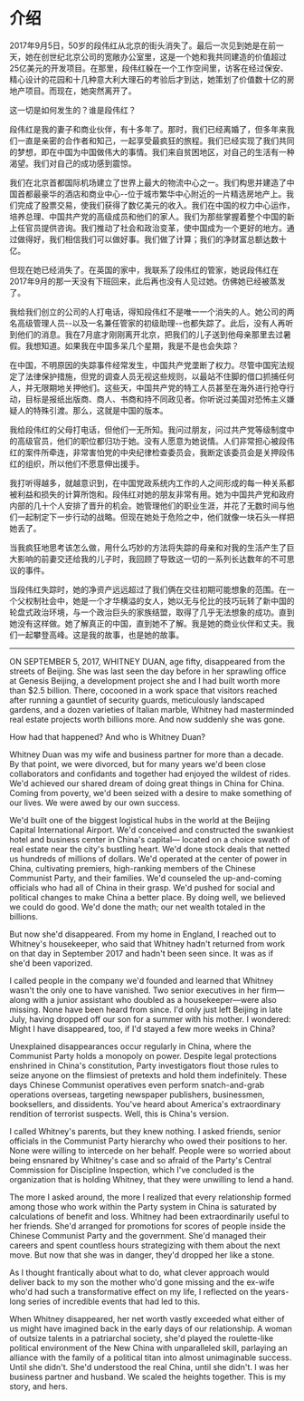 # 介绍

2017年9月5日，50岁的段伟红从北京的街头消失了。最后一次见到她是在前一天，她在创世纪北京公司的宽敞办公室里，这是一个她和我共同建造的价值超过25亿美元的开发项目。在那里，段伟红躲在一个工作空间里，访客在经过保安、精心设计的花园和十几种意大利大理石的考验后才到达，她策划了价值数十亿的房地产项目。而现在，她突然离开了。

这一切是如何发生的？谁是段伟红？

段伟红是我的妻子和商业伙伴，有十多年了。那时，我们已经离婚了，但多年来我们一直是亲密的合作者和知己，一起享受最疯狂的旅程。我们已经实现了我们共同的梦想，即在中国为中国做伟大的事情。我们来自贫困地区，对自己的生活有一种渴望。我们对自己的成功感到震惊。

我们在北京首都国际机场建立了世界上最大的物流中心之一。我们构思并建造了中国首都最豪华的酒店和商业中心--位于城市繁华中心附近的一片精选房地产上。我们完成了股票交易，使我们获得了数亿美元的收入。我们在中国的权力中心运作，培养总理、中国共产党的高级成员和他们的家人。我们为那些掌握着整个中国的新上任官员提供咨询。我们推动了社会和政治变革，使中国成为一个更好的地方。通过做得好，我们相信我们可以做好事。我们做了计算；我们的净财富总额达数十亿。

但现在她已经消失了。在英国的家中，我联系了段伟红的管家，她说段伟红在2017年9月的那一天没有下班回来，此后再也没有人见过她。仿佛她已经被蒸发了。

我给我们创立的公司的人打电话，得知段伟红不是唯一一个消失的人。她公司的两名高级管理人员--以及一名兼任管家的初级助理--也都失踪了。此后，没有人再听到他们的消息。我在7月底才刚刚离开北京，把我们的儿子送到他母亲那里去过暑假。我想知道。如果我在中国多呆几个星期，我是不是也会失踪？

在中国，不明原因的失踪事件经常发生，中国共产党垄断了权力。尽管中国宪法规定了法律保护措施，但党的调查人员无视这些规则，以最站不住脚的借口抓捕任何人，并无限期地关押他们。这些天，中国共产党的特工人员甚至在海外进行抢夺行动，目标是报纸出版商、商人、书商和持不同政见者。你听说过美国对恐怖主义嫌疑人的特殊引渡。那么，这就是中国的版本。

我给段伟红的父母打电话，但他们一无所知。我问过朋友，问过共产党等级制度中的高级官员，他们的职位都归功于她。没有人愿意为她说情。人们非常担心被段伟红的案件所牵连，非常害怕党的中央纪律检查委员会，我断定该委员会是关押段伟红的组织，所以他们不愿意伸出援手。

我打听得越多，就越意识到，在中国党政系统内工作的人之间形成的每一种关系都被利益和损失的计算所饱和。段伟红对她的朋友非常有用。她为中国共产党和政府内部的几十个人安排了晋升的机会。她管理他们的职业生涯，并花了无数时间与他们一起制定下一步行动的战略。但现在她处于危险之中，他们就像一块石头一样把她丢了。

当我疯狂地思考该怎么做，用什么巧妙的方法将失踪的母亲和对我的生活产生了巨大影响的前妻交还给我的儿子时，我回顾了导致这一切的一系列长达数年的不可思议的事件。

当段伟红失踪时，她的净资产远远超过了我们俩在交往初期可能想象的范围。在一个父权制社会中，她是一个才华横溢的女人，她以无与伦比的技巧玩转了新中国的轮盘式政治环境，与一个政治巨头的家族结盟，取得了几乎无法想象的成功。直到她没有这样做。她了解真正的中国，直到她不了解。我是她的商业伙伴和丈夫。我们一起攀登高峰。这是我的故事，也是她的故事。

----

ON SEPTEMBER 5, 2017, WHITNEY DUAN, age fifty, disappeared from the streets of Beijing. She was last seen the day before in her sprawling office at Genesis Beijing, a development project she and I had built worth more than $2.5 billion. There, cocooned in a work space that visitors reached after running a gauntlet of security guards, meticulously landscaped gardens, and a dozen varieties of Italian marble, Whitney had masterminded real estate projects worth billions more. And now suddenly she was gone.

How had that happened? And who is Whitney Duan?

Whitney Duan was my wife and business partner for more than a decade. By that point, we were divorced, but for many years we'd been close collaborators and confidants and together had enjoyed the wildest of rides. We'd achieved our shared dream of doing great things in China for China. Coming from poverty, we'd been seized with a desire to make something of our lives. We were awed by our own success.

We'd built one of the biggest logistical hubs in the world at the Beijing Capital International Airport. We'd conceived and constructed the swankiest hotel and business center in China's capital— located on a choice swath of real estate near the city's bustling heart. We'd done stock deals that netted us hundreds of millions of dollars. We'd operated at the center of power in China, cultivating premiers, high-ranking members of the Chinese Communist Party, and their families. We'd counseled the up-and-coming officials who had all of China in their grasp. We'd pushed for social and political changes to make China a better place. By doing well, we believed we could do good. We'd done the math; our net wealth totaled in the billions.

But now she'd disappeared. From my home in England, I reached out to Whitney's housekeeper, who said that Whitney hadn't returned from work on that day in September 2017 and hadn't been seen since. It was as if she'd been vaporized.

I called people in the company we'd founded and learned that Whitney wasn't the only one to have vanished. Two senior executives in her firm—along with a junior assistant who doubled as a housekeeper—were also missing. None have been heard from since. I'd only just left Beijing in late July, having dropped off our son for a summer with his mother. I wondered: Might I have disappeared, too, if I'd stayed a few more weeks in China?

Unexplained disappearances occur regularly in China, where the Communist Party holds a monopoly on power. Despite legal protections enshrined in China's constitution, Party investigators flout those rules to seize anyone on the flimsiest of pretexts and hold them indefinitely. These days Chinese Communist operatives even perform snatch-and-grab operations overseas, targeting  newspaper publishers, businessmen, booksellers, and dissidents. You've heard about America's extraordinary rendition of terrorist suspects. Well, this is China's version.

I called Whitney's parents, but they knew nothing. I asked friends, senior officials in the Communist Party hierarchy who owed their positions to her. None were willing to intercede on her behalf. People were so worried about being ensnared by Whitney's case and so afraid of the Party's Central Commission for Discipline Inspection, which I've concluded is the organization that is holding Whitney, that they were unwilling to lend a hand.

The more I asked around, the more I realized that every relationship formed among those who work within the Party system in China is saturated by calculations of benefit and loss. Whitney had been extraordinarily useful to her friends. She'd arranged for promotions for scores of people inside the Chinese Communist Party and the government. She'd managed their careers and spent countless hours strategizing with them about the next move. But now that she was in danger, they'd dropped her like a stone.

As I thought frantically about what to do, what clever approach would deliver back to my son the mother who'd gone missing and the ex-wife who'd had such a transformative effect on my life, I reflected on the years-long series of incredible events that had led to this.

When Whitney disappeared, her net worth vastly exceeded what either of us might have imagined back in the early days of our relationship. A woman of outsize talents in a patriarchal society, she'd played the roulette-like political environment of the New China with unparalleled skill, parlaying an alliance with the family of a political titan into almost unimaginable success. Until she didn't. She'd understood the real China, until she didn't. I was her business partner and husband. We scaled the heights together. This is my story, and hers.
